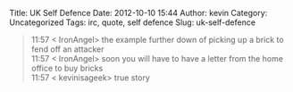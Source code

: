 Title: UK Self Defence
Date: 2012-10-10 15:44
Author: kevin
Category: Uncategorized
Tags: irc, quote, self defence
Slug: uk-self-defence

> 11:57 < IronAngel> the example further down of picking up a brick to
> fend off an attacker  
> 11:57 < IronAngel> soon you will have to have a letter from the
> home office to buy bricks  
> 11:57 < kevinisageek> true story
